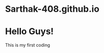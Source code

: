 # Sarthak-408.github.io
<!DOCTYPE html>
<html>
  <body>
    <h1>Hello Guys!</h1>
    <p>This is my first coding</p>
  </body></html>
    
